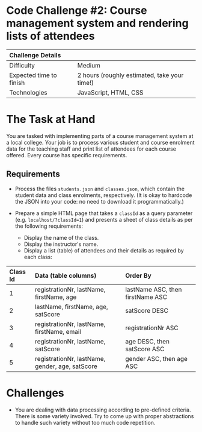 # Code Challenge #2: Course management system and rendering lists of attendees

|Challenge Details      |                                            |
|:----------------------|:-------------------------------------------|
|Difficulty             |Medium                                      |
|Expected time to finish|2 hours (roughly estimated, take your time!)|
|Technologies           |JavaScript, HTML, CSS                       |

# The Task at Hand
You are tasked with implementing parts of a course management system at a local college. Your job is to process various student and course enrolment data for the teaching staff and print list of attendees for each course offered. Every course has specific requirements.

## Requirements
* Process the files `students.json` and `classes.json`, which contain the student data and class enrolments, respectively. (It is okay to hardcode the JSON into your code: no need to download it programmatically.)
* Prepare a simple HTML page that takes a ``classId`` as a query parameter (e.g. `localhost/?classId=1`) and presents a sheet of class details as per the following requirements:

    * Display the name of the class.
    * Display the instructor's name.
    * Display a list (table) of attendees and their details as required by each class:

|Class Id|Data (table columns)                           |Order By                        |
|:-------|:----------------------------------------------|:-------------------------------|
|1       |registrationNr, lastName, firstName, age       |lastName ASC, then firstName ASC|
|2       |lastName, firstName, age, satScore             |satScore DESC                   |
|3       |registrationNr, lastName, firstName, email     |registrationNr ASC              |
|4       |registrationNr, lastName, satScore             |age DESC, then satScore ASC     |
|5       |registrationNr, lastName, gender, age, satScore|gender ASC, then age ASC        |

# Challenges
* You are dealing with data processing according to pre-defined criteria. There is some variety involved. Try to come up with proper abstractions to handle such variety without too much code repetition.